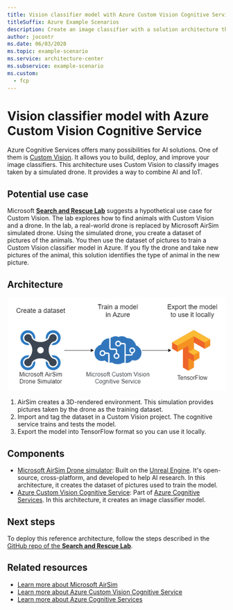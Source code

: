 ```yaml
---
title: Vision classifier model with Azure Custom Vision Cognitive Service
titleSuffix: Azure Example Scenarios
description: Create an image classifier with a solution architecture that includes Microsoft AirSim Drone simulator and Azure Custom Vision Cognitive Service.
author: jocontr
ms.date: 06/03/2020
ms.topic: example-scenario
ms.service: architecture-center
ms.subservice: example-scenario
ms.custom:
  - fcp
---
```


# Vision classifier model with Azure Custom Vision Cognitive Service

Azure Cognitive Services offers many possibilities for AI solutions. One of them is [Custom Vision](https://docs.microsoft.com/azure/cognitive-services/custom-vision-service/). It allows you to build, deploy, and improve your image classifiers. This architecture uses Custom Vision to classify images taken by a simulated drone. It provides a way to combine AI and IoT.

## Potential use case

Microsoft [**Search and Rescue Lab**](https://github.com/Microsoft/DroneRescue) suggests a hypothetical use case for Custom Vision. The lab explores how to find animals with Custom Vision and a drone. In the lab, a real-world drone is replaced by Microsoft AirSim simulated drone. Using the simulated drone, you create a dataset of pictures of the animals. You then use the dataset of pictures to train a Custom Vision classifier model in Azure. If you fly the drone and take new pictures of the animal, this solution identifies the type of animal in the new picture.

## Architecture

![Diagram of the Search and Rescue Lab architecture to create an image classifier model.](media/drone-rescue.png)

1. AirSim creates a 3D-rendered environment. This simulation provides pictures taken by the drone as the training dataset.
1. Import and tag the dataset in a Custom Vision project. The cognitive service trains and tests the model.
1. Export the model into TensorFlow format so you can use it locally.

## Components

* [Microsoft AirSim Drone simulator](https://github.com/microsoft/AirSim): Built on the [Unreal Engine](https://www.unrealengine.com/). It's open-source, cross-platform, and developed to help AI research. In this architecture, it creates the dataset of pictures used to train the model.
* [Azure Custom Vision Cognitive Service](https://www.customvision.ai): Part of [Azure Cognitive Services]( https://azure.microsoft.com/services/cognitive-services/). In this architecture, it creates an image classifier model.

## Next steps

To deploy this reference architecture, follow the steps described in the [GitHub repo of the **Search and Rescue Lab**](https://github.com/Microsoft/DroneRescue).

## Related resources

* [Learn more about Microsoft AirSim](https://github.com/microsoft/AirSim)
* [Learn more about Azure Custom Vision Cognitive Service](https://docs.microsoft.com/azure/cognitive-services/custom-vision-service/)
* [Learn more about Azure Cognitive Services](https://docs.microsoft.com/azure/cognitive-services/)
